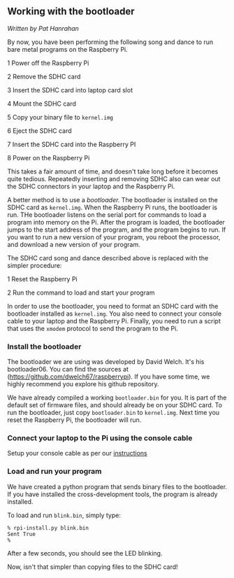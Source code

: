 ## Working with the bootloader

*Written by Pat Hanrahan*

By now, you have been performing 
the following song and dance 
to run bare metal programs on the Raspberry Pi.

1 Power off the Raspberry Pi

2 Remove the SDHC card

3 Insert the SDHC card into laptop card slot

4 Mount the SDHC card

5 Copy your binary file to `kernel.img`

6 Eject the SDHC card

7 Insert the SDHC card into the Raspberry PI

8 Power on the Raspberry Pi

This takes a fair amount of time,
and doesn't take long before it becomes quite tedious.
Repeatedly inserting and removing SDHC 
also can wear out the SDHC connectors 
in your laptop and the Raspberry Pi.

A better method is to use a *bootloader.*
The bootloader is installed on the SDHC card as `kernel.img`.
When the Raspberry Pi runs, the bootloader is run.
THe bootloader listens on the serial port
for commands to load a program into memory on the Pi.
After the program is loaded,
the bootloader jumps to the start address of the program,
and the program begins to run.
If you want to run a new version of your program,
you reboot the processor,
and download a new version of your program.

The SDHC card song and dance described above 
is replaced with the simpler procedure:

1 Reset the Raspberry Pi

2 Run the command to load and start your program

In order to use the bootloader, 
you need to format an SDHC card 
with the bootloader installed as `kernel.img`.
You also need to connect your console cable
to your laptop and the Raspberry Pi.
Finally, you need to run a script that uses
the `xmodem` protocol to send the program to the Pi.

### Install the bootloader

The bootloader we are using was developed by David Welch.
It's his bootloader06. 
You can find the sources at (https://github.com/dwelch67/raspberrypi).
If you have some time,
we highly recommend you explore his github repository.

We have already compiled a working `bootloader.bin` for you.
It is part of the default set of firmware files,
and should already be on your SDHC card.
To run the bootloader, just copy `bootloader.bin` to `kernel.img`.
Next time you reset the Raspberry Pi,
the bootloader will run.

### Connect your laptop to the Pi using the console cable

Setup your console cable as per our [instructions](console.md)

### Load and run your program 

We have created a python program that sends binary
files to the bootloader.
If you have installed the cross-development tools,
the program is already installed.

To load and run `blink.bin`, simply type:

    % rpi-install.py blink.bin
    Sent True
    %

After a few seconds, you should see the LED blinking.

Now, isn't that simpler than copying files to the SDHC card!

